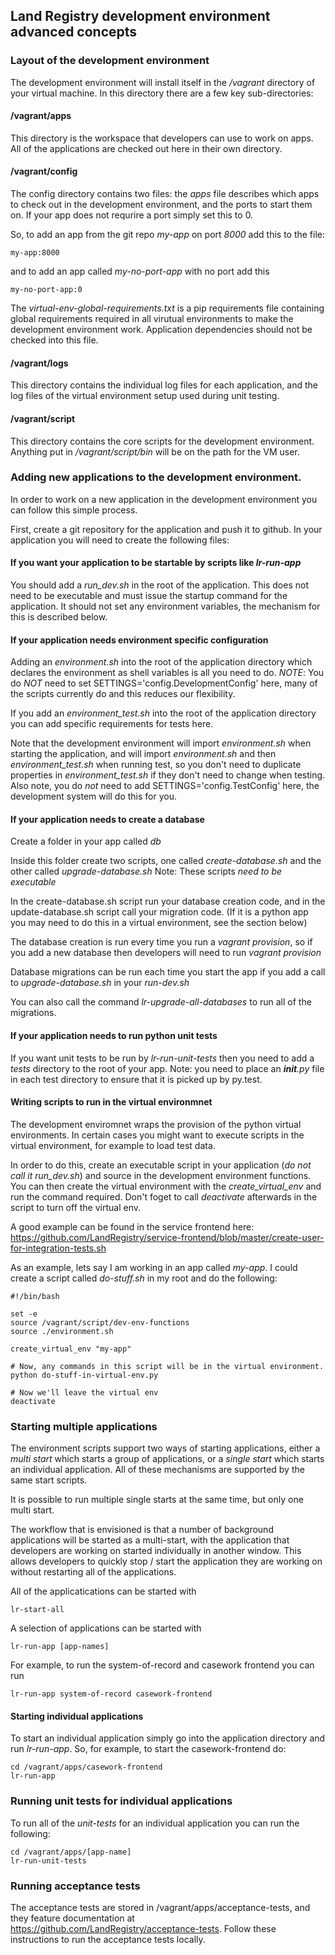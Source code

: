 ## Land Registry development environment advanced concepts

### Layout of the development environment

The development environment will install itself in the */vagrant* directory of your virtual machine.
In this directory there are a few key sub-directories:

#### /vagrant/apps
This directory is the workspace that developers can use to work on apps. All of the applications are checked out here in their own directory.

#### /vagrant/config

The config directory contains two files: the *apps* file describes which apps to check out in the development environment, and the ports to start them on. If your app does not requrire a port simply set this to 0.

So, to add an app from the git repo *my-app* on port *8000* add this to the file:

```
my-app:8000
```

and to add an app called *my-no-port-app* with no port add this

```
my-no-port-app:0
```

The *virtual-env-global-requirements.txt* is a pip requirements file containing global requirements required in all virutual environments to make the development environment work. Application dependencies should not be checked into this file.

#### /vagrant/logs

This directory contains the individual log files for each application, and the log files of the virtual environment setup used during unit testing.

#### /vagrant/script

This directory contains the core scripts for the development environment. Anything put in */vagrant/script/bin* will be on the path for the VM user.

### Adding new applications to the development environment.

In order to work on a new application in the development environment you can follow this simple process.

First, create a git repository for the application and push it to github. In your application you will need to create the following files:

#### If you want your application to be startable by scripts like *lr-run-app*

You should add a *run_dev.sh* in the root of the application. This does not need to be executable and must issue the startup command for the application. It should not set any environment variables, the mechanism for this is described below.

#### If your application needs environment specific configuration

Adding an *environment.sh* into the root of the application directory which declares the environment as shell variables is all you need to do.
*NOTE*: You do *NOT* need to set SETTINGS='config.DevelopmentConfig' here, many of the scripts currently do and this reduces our flexibility.

If you add an *environment_test.sh* into the root of the application directory you can add specific requirements for tests here.

Note that the development environment will import *environment.sh* when starting the application, and will import *environment.sh* and then *environment_test.sh* when running test, so you don't need to duplicate properties in *environment_test.sh* if they don't need to change when testing. Also note, you do *not* need to add SETTINGS='config.TestConfig' here, the development system will do this for you.

#### If your application needs to create a database

Create a folder in your app called *db*

Inside this folder create two scripts, one called *create-database.sh* and the other called *upgrade-database.sh*
Note: These scripts *need to be executable*

In the create-database.sh script run your database creation code, and in the update-database.sh script call your
migration code. (If it is a python app you may need to do this in a virtual environment, see the section below)

The database creation is run every time you run a *vagrant provision*, so if you add a new database then developers
will need to run *vagrant provision*

Database migrations can be run each time you start the app if you add a call to *upgrade-database.sh* in your *run-dev.sh*

You can also call the command *lr-upgrade-all-databases* to run all of the migrations.


#### If your application needs to run python unit tests

If you want unit tests to be run by *lr-run-unit-tests* then you need to add a *tests* directory to the root of your app. Note: you need to place an *__init__.py* file in each test directory to ensure that it is picked up by py.test.

#### Writing scripts to run in the virtual environmnet

The development enviromnet wraps the provision of the python virtual environments. In certain cases you might want to execute scripts in the virtual environment, for example to load test data.

In order to do this, create an executable script in your application (*do not call it run_dev.sh*) and source in the development environment functions. You can then create the virtual environment with the *create_virtual_env <app-name>* and run the command required. Don't foget to call *deactivate* afterwards in the script to turn off the virtual env.

A good example can be found in the service frontend here: https://github.com/LandRegistry/service-frontend/blob/master/create-user-for-integration-tests.sh

As an example, lets say I am working in an app called *my-app*. I could create a script called *do-stuff.sh* in my root and do the following:

```
#!/bin/bash

set -e
source /vagrant/script/dev-env-functions
source ./environment.sh

create_virtual_env "my-app"

# Now, any commands in this script will be in the virtual environment.
python do-stuff-in-virtual-env.py

# Now we'll leave the virtual env
deactivate
```

### Starting multiple applications

The environment scripts support two ways of starting applications, either a *multi start* which starts a group of applications, or a *single start* which starts an individual application. All of these mechanisms are supported by the same start scripts.

It is possible to run multiple single starts at the same time, but only one multi start.

The workflow that is envisioned is that a number of background applications will be started as a multi-start, with the application that developers are working on started individually in another window. This allows developers to quickly stop / start the application they are working on without restarting all of the applications.


All of the applicatications can be started with

```
lr-start-all
```

A selection of applications can be started with

```
lr-run-app [app-names]
```

For example, to run the system-of-record and casework frontend you can run

```
lr-run-app system-of-record casework-frontend
```

#### Starting individual applications

To start an individual application simply go into the application directory and run *lr-run-app*. So, for example, to start the casework-frontend do:

```
cd /vagrant/apps/casework-frontend
lr-run-app
```

### Running unit tests for individual applications

To run all of the *unit-tests* for an individual application you can run the following:

```
cd /vagrant/apps/[app-name]
lr-run-unit-tests
```

### Running acceptance tests

The acceptance tests are stored in /vagrant/apps/acceptance-tests, and they feature documentation at https://github.com/LandRegistry/acceptance-tests. Follow these instructions to run the acceptance tests locally.
